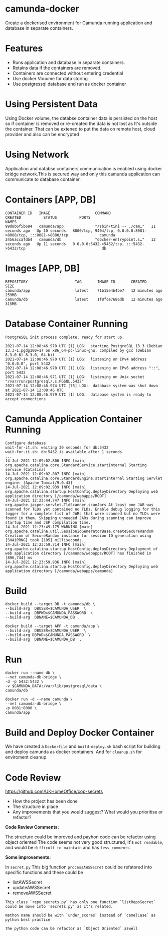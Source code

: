 # camunda-docker
Create a dockerised environment for Camunda running application and database in separate containers.

# Features
* Runs application and database in separate containers.
* Retains data if the containers are removed.
* Containers are connected without entering credential
* Use docker Vouume for data storing
* Use postgressql database and run as docker container


# Using Persistent Data
Using Docker volume, the databse container data is persisted on the host so if container is removed or re-created the data is not lost as It's outside the container. That can be extened to put the data on remote host, cloud provider and also can be encrypted

# Using Network
Application and databse containers communication is enabled using docker bridge network.This is secured way and only this camunda application can communicate to database container.


# Containers  [APP, DB]
```
CONTAINER ID   IMAGE                    COMMAND                  CREATED          STATUS          PORTS                                                                      NAMES
99d8b6f5b684   camunda/app              "/sbin/tini -- ./cam…"   11 seconds ago   Up 10 seconds   8000/tcp, 9404/tcp, 0.0.0.0:8081->8080/tcp, :::8081->8080/tcp              camunda
2456accafdb4   camunda/db               "docker-entrypoint.s…"   12 seconds ago   Up 11 seconds   0.0.0.0:5432->5432/tcp, :::5432->5432/tcp                                  db
```


# Images [APP, DB]
```
REPOSITORY                     TAG       IMAGE ID       CREATED          SIZE
camunda/app                    latest    71b15e4b4be7   12 minutes ago   259MB
camunda/db                     latest    1f8fce7686db   12 minutes ago   315MB
```



# Database Container Running
```
PostgreSQL init process complete; ready for start up.

2021-07-14 12:08:46.970 UTC [1] LOG:  starting PostgreSQL 13.3 (Debian 13.3-1.pgdg100+1) on x86_64-pc-linux-gnu, compiled by gcc (Debian 8.3.0-6) 8.3.0, 64-bit
2021-07-14 12:08:46.970 UTC [1] LOG:  listening on IPv4 address "0.0.0.0", port 5432
2021-07-14 12:08:46.970 UTC [1] LOG:  listening on IPv6 address "::", port 5432
2021-07-14 12:08:46.971 UTC [1] LOG:  listening on Unix socket "/var/run/postgresql/.s.PGSQL.5432"
2021-07-14 12:08:46.974 UTC [75] LOG:  database system was shut down at 2021-07-14 12:08:46 UTC
2021-07-14 12:08:46.979 UTC [1] LOG:  database system is ready to accept connections
```

# Camunda Application Container Running
```
Configure database
wait-for-it.sh: waiting 30 seconds for db:5432
wait-for-it.sh: db:5432 is available after 1 seconds
...
14-Jul-2021 12:09:02.806 INFO [main] org.apache.catalina.core.StandardService.startInternal Starting service [Catalina]
14-Jul-2021 12:09:02.807 INFO [main] org.apache.catalina.core.StandardEngine.startInternal Starting Servlet engine: [Apache Tomcat/9.0.43]
14-Jul-2021 12:09:02.939 INFO [main] org.apache.catalina.startup.HostConfig.deployDirectory Deploying web application directory [/camunda/webapps/ROOT]
14-Jul-2021 12:23:44.747 INFO [main] org.apache.jasper.servlet.TldScanner.scanJars At least one JAR was scanned for TLDs yet contained no TLDs. Enable debug logging for this logger for a complete list of JARs that were scanned but no TLDs were found in them. Skipping unneeded JARs during scanning can improve startup time and JSP compilation time.
14-Jul-2021 12:23:49.175 WARNING [main] org.apache.catalina.util.SessionIdGeneratorBase.createSecureRandom Creation of SecureRandom instance for session ID generation using [SHA1PRNG] took [105] milliseconds.
14-Jul-2021 12:23:59.714 INFO [main] org.apache.catalina.startup.HostConfig.deployDirectory Deployment of web application directory [/camunda/webapps/ROOT] has finished in [896,744] ms
14-Jul-2021 12:23:59.936 INFO [main] org.apache.catalina.startup.HostConfig.deployDirectory Deploying web application directory [/camunda/webapps/camunda]
```

# Build
```
docker build --target DB -t camunda/db \
--build-arg  DBUSER=$CAMUNDA_USER  \
--build-arg  DBPWD=$CAMUNDA_PASSWORD  \
--build-arg  DBNAME=$CAMUNDA_DB .
```

```
docker build --target APP -t camunda/app \
--build-arg  DBUSER=$CAMUNDA_USER  \
--build-arg DBPWD=$CAMUNDA_PASSWORD  \
--build-arg  DBNAME=$CAMUNDA_DB  . 
```

# Run
```
docker run --name db \
--net camunda-db-bridge \
-d -p 5432:5432 \
-v $CAMUNDA_DATA:/var/lib/postgresql/data \
camunda/db
```

```
docker run -d --name camunda \
--net camunda-db-bridge \
-p 8081:8080 \
camunda/app
```

# Build and Deploy Docker Container
We have created a `Dockerfile` and `build-deploy.sh` bash script for building and deploy  camunda as docker containers. And for `cleanup.sh` for enviroment cleanup.



# Code Review 
https://github.com/UKHomeOffice/cop-secrets

* How the project has been done
* The structure in place
* Any improvements that you would suggest? What would you prioritise or refactor?

**Code Review Comments:**

The structure could be improved and payhon code can be refactor using object oriented
The code seems not very good structured, It's `not readable`, and would be `difficult to maintain` 
and has `less comments`.

**Some improvements:**

In `secret.py` This big function `processAWSSecret` could be refatored into specific functions and these
could be
* listAWSSecret
* updateAWSSecret
* removeAWSSecret

```
This class `repo_secrets.py` has only one function `listRepoSecret` could be move into 'secrets.py' as It's related.
```

```
methon name should be with `under_scores` instead of `camelCase` as python best practice
```

```
The python code can be refactor as `Object Oriented` aswell
```

